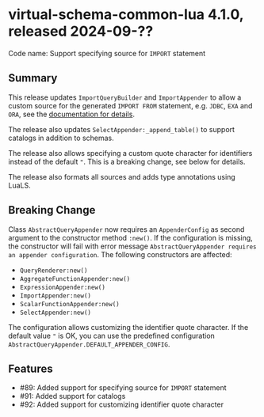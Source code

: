 # virtual-schema-common-lua 4.1.0, released 2024-09-??

Code name: Support specifying source for `IMPORT` statement

## Summary

This release updates `ImportQueryBuilder` and `ImportAppender` to allow a custom source for the generated `IMPORT FROM` statement, e.g. `JDBC`, `EXA` and `ORA`, see the [documentation for details](https://docs.exasol.com/db/latest/sql/import.htm).

The release also updates `SelectAppender:_append_table()` to support catalogs in addition to schemas.

The release also allows specifying a custom quote character for identifiers instead of the default `"`. This is a breaking change, see below for details.

The release also formats all sources and adds type annotations using LuaLS.

## Breaking Change

Class `AbstractQueryAppender` now requires an `AppenderConfig` as second argument to the constructor method `:new()`. If the configuration is missing, the constructor will fail with error message `AbstractQueryAppender requires an appender configuration`. The following constructors are affected:
* `QueryRenderer:new()`
* `AggregateFunctionAppender:new()`
* `ExpressionAppender:new()`
* `ImportAppender:new()`
* `ScalarFunctionAppender:new()`
* `SelectAppender:new()`

The configuration allows customizing the identifier quote character. If the default value `"` is OK, you can use the predefined configuration `AbstractQueryAppender.DEFAULT_APPENDER_CONFIG`.

## Features

* #89: Added support for specifying source for `IMPORT` statement
* #91: Added support for catalogs
* #92: Added support for customizing identifier quote character
